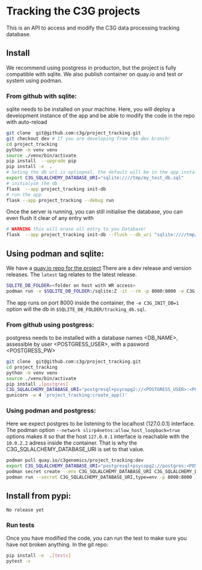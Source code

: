 # Tracking the C3G projects

This is an API to access and modify the C3G data processing tracking database.

## Install
We recommend using postgress in producton, but the project is fully compatible with sqlite.
We also publish container on quay.io and test or system using podman.
### From github with sqlite:
sqlite needs to be installed on your machine.
Here, you will deploy a development instance of the app and be able to modify the code in the repo with auto-reload 
```bash
git clone  git@github.com:c3g/project_tracking.git
git checkout dev # If you are developing from the dev branch!
cd project_tracking
python -m venv venv
source ./venv/bin/activate
pip install  --upgrade pip
pip install -e  .
# Seting the db url is optiopnal, the default will be in the app installation folder
export C3G_SQLALCHEMY_DATABASE_URI="sqlite:////tmp/my_test_db.sql" 
# initialyse the db
flask  --app project_tracking init-db
# run the app 
flask --app project_tracking --debug run
```

Once the server is running, you can still initialise the database, you can even flush it clear of any entry with 

```bash
# WARNING this will erase all entry to you Database!
flask  --app project_tracking init-db --flush --db_uri "sqlite:////tmp/my_test_db.sql" 

```

## Using podman and sqlite:
We have a [quay.io repo for the project](https://quay.io/repository/c3genomics/project_tracking)
There are a dev release and version releases. The `latest` tag relates to the latest release.
```bash
SQLITE_DB_FOLDER=<folder on host with WR access>
podman run -v $SQLITE_DB_FOLDER:/sqlite:Z -it --rm -p 8000:8000 -e C3G_INIT_DB=1 quay.io/c3genomics/project_tracking:dev
```
The app runs on port 8000 inside the container, the `-e C3G_INIT_DB=1` option will the db in 
`$SQLITE_DB_FOLDER/tracking_db.sql`. 



### From github using postgress:
postgress needs to be installed with a database  names <DB_NAME>,
assessible by user <POSTGRESS_USER>, with a pasword <POSTGRESS_PW>

```bash
git clone  git@github.com:c3g/project_tracking.git
cd project_tracking
python -m venv venv
source ./venv/bin/activate
pip install .[postgres]
C3G_SQLALCHEMY_DATABASE_URI="postgresql+psycopg2://<POSTGRESS_USER>:<POSTGRESS_PW>@<POSTGRESS_HOST>/<DB_NAME>?client_encoding=utf8" 
gunicorn -w 4 'project_tracking:create_app()'
````

### Using podman and postgress:
Here we expect postgres to be listening to the localhost (127.0.0.1) interface. 
The podman option `--network slirp4netns:allow_host_loopback=true` 
options makes it so that the host `127.0.0.1` interface is
reachable with the `10.0.2.2` adress inside the container. That is why the C3G_SQLALCHEMY_DATABASE_URI
is set to that value.
```bash
podman pull quay.io/c3genomics/project_tracking:dev
export C3G_SQLALCHEMY_DATABASE_URI="postgresql+psycopg2://postgres:<POSTGRESS_USER>:<POSTGRESS_PW>@10.0.2.2/<POSTGRESS_DB_NAME>?client_encoding=utf8" 
podman secret create --env C3G_SQLALCHEMY_DATABASE_URI C3G_SQLALCHEMY_DATABASE_URI
podman run --secret C3G_SQLALCHEMY_DATABASE_URI,type=env -p 8000:8000 -e C3G_INIT_DB=1 --network slirp4netns:allow_host_loopback=true quay.io/c3genomics/project_tracking:dev
```

## Install from pypi:
```
No release yet
```

### Run tests
Once you have modified the code, you can run the test to make sure you have not broken anything. In the git repo:
```bash
pip install -e  .[tests]
pytest -v
```






